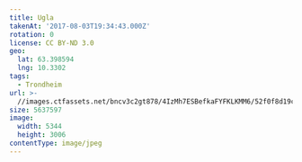 ```yaml
---
title: Ugla
takenAt: '2017-08-03T19:34:43.000Z'
rotation: 0
license: CC BY-ND 3.0
geo:
  lat: 63.398594
  lng: 10.3302
tags:
  - Trondheim
url: >-
  //images.ctfassets.net/bncv3c2gt878/4IzMh7ESBefkaFYFKLKMM6/52f0f8d19ccb46f4f11a8d39bf4e5335/ugla_36407705825_o
size: 5637597
image:
  width: 5344
  height: 3006
contentType: image/jpeg
---
```


